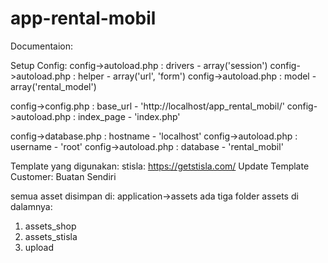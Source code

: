 # app-rental-mobil

Documentaion:

Setup Config:
config->autoload.php : drivers - array('session')
config->autoload.php : helper - array('url', 'form')
config->autoload.php : model - array('rental_model')

config->config.php : base_url - 'http://localhost/app_rental_mobil/'
config->autoload.php : index_page - 'index.php'

config->database.php : hostname - 'localhost'
config->autoload.php : username - 'root'
config->autoload.php : database - 'rental_mobil'

Template yang digunakan:
stisla: https://getstisla.com/
Update Template Customer: Buatan Sendiri

semua asset disimpan di:
application->assets
ada tiga folder assets di dalamnya:
1. assets_shop
2. assets_stisla
3. upload
